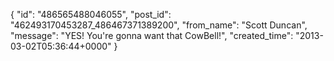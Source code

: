  {
   "id": "486565488046055",
   "post_id": "462493170453287_486467371389200",
   "from_name": "Scott Duncan",
   "message": "YES! You're gonna want that CowBell!",
   "created_time": "2013-03-02T05:36:44+0000"
 }
